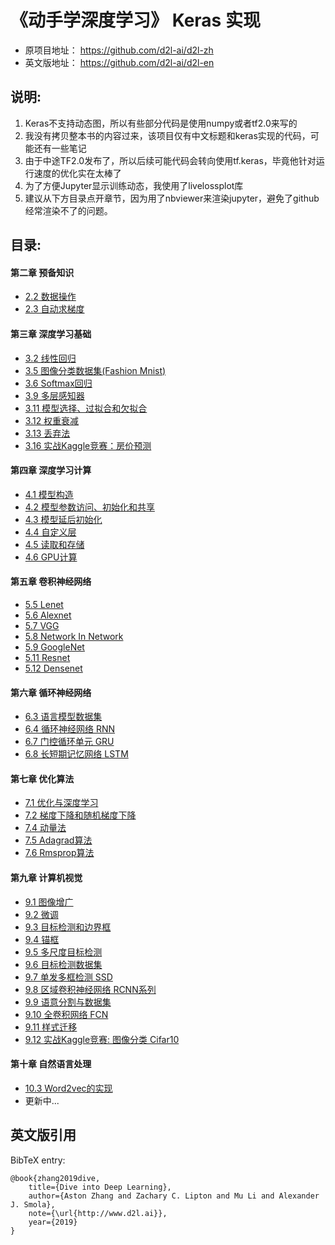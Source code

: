 # 《动手学深度学习》 Keras 实现

* 原项目地址： https://github.com/d2l-ai/d2l-zh
* 英文版地址： https://github.com/d2l-ai/d2l-en

## 说明:

1. Keras不支持动态图，所以有些部分代码是使用numpy或者tf2.0来写的
2. 我没有拷贝整本书的内容过来，该项目仅有中文标题和keras实现的代码，可能还有一些笔记
3. 由于中途TF2.0发布了，所以后续可能代码会转向使用tf.keras，毕竟他针对运行速度的优化实在太棒了
4. 为了方便Jupyter显示训练动态，我使用了livelossplot库
5. 建议从下方目录点开章节，因为用了nbviewer来渲染jupyter，避免了github经常渲染不了的问题。


## 目录:

#### 第二章 预备知识
* [2.2 数据操作](https://nbviewer.jupyter.org/github/Jerzha/d2l-keras/blob/master/chapter2/2.2_data_manipulation.ipynb)
* [2.3 自动求梯度](https://nbviewer.jupyter.org/github/Jerzha/d2l-keras/blob/master/chapter2/2.3_automatic_differentiation.ipynb)
#### 第三章 深度学习基础
* [3.2 线性回归](https://nbviewer.jupyter.org/github/Jerzha/d2l-keras/blob/master/chapter3/3.2_linear-regression.ipynb)
* [3.5 图像分类数据集(Fashion Mnist)](https://nbviewer.jupyter.org/github/Jerzha/d2l-keras/blob/master/chapter3/3.5_fashion-mnist.ipynb)
* [3.6 Softmax回归](https://nbviewer.jupyter.org/github/Jerzha/d2l-keras/blob/master/chapter3/3.6_softmax-regression.ipynb)
* [3.9 多层感知器](https://nbviewer.jupyter.org/github/Jerzha/d2l-keras/blob/master/chapter3/3.9_multilayer-perceptrons.ipynb)
* [3.11 模型选择、过拟合和欠拟合](https://nbviewer.jupyter.org/github/Jerzha/d2l-keras/blob/master/chapter3/3.11_underfitting_overfitting.ipynb)
* [3.12 权重衰减](https://nbviewer.jupyter.org/github/Jerzha/d2l-keras/blob/master/chapter3/3.12_weight_decay.ipynb)
* [3.13 丢弃法](https://nbviewer.jupyter.org/github/Jerzha/d2l-keras/blob/master/chapter3/3.13_dropout.ipynb)
* [3.16 实战Kaggle竞赛：房价预测](https://nbviewer.jupyter.org/github/Jerzha/d2l-keras/blob/master/chapter3/3.16_kaggle_house_prices.ipynb)
#### 第四章 深度学习计算
* [4.1 模型构造](https://nbviewer.jupyter.org/github/Jerzha/d2l-keras/blob/master/chapter4/4.1_layers_and_blocks.ipynb)
* [4.2 模型参数访问、初始化和共享](https://nbviewer.jupyter.org/github/Jerzha/d2l-keras/blob/master/chapter4/4.2_parameter_management.ipynb)
* [4.3 模型延后初始化](https://nbviewer.jupyter.org/github/Jerzha/d2l-keras/blob/master/chapter4/4.3_deferred_initialization.ipynb)
* [4.4 自定义层](https://nbviewer.jupyter.org/github/Jerzha/d2l-keras/blob/master/chapter4/4.4_custom_layers.ipynb)
* [4.5 读取和存储](https://nbviewer.jupyter.org/github/Jerzha/d2l-keras/blob/master/chapter4/4.5_file_io.ipynb)
* [4.6 GPU计算](https://nbviewer.jupyter.org/github/Jerzha/d2l-keras/blob/master/chapter4/4.6_gpus.ipynb)
#### 第五章 卷积神经网络
* [5.5 Lenet](https://nbviewer.jupyter.org/github/Jerzha/d2l-keras/blob/master/chapter5/5.5_lenet.ipynb)	
* [5.6 Alexnet](https://nbviewer.jupyter.org/github/Jerzha/d2l-keras/blob/master/chapter5/5.6_alexnet.ipynb)	
* [5.7 VGG](https://nbviewer.jupyter.org/github/Jerzha/d2l-keras/blob/master/chapter5/5.7_vgg.ipynb)	
* [5.8 Network In Network](https://nbviewer.jupyter.org/github/Jerzha/d2l-keras/blob/master/chapter5/5.8_network_in_network.ipynb)
* [5.9 GoogleNet](https://nbviewer.jupyter.org/github/Jerzha/d2l-keras/blob/master/chapter5/5.9_googlenet.ipynb)
* [5.11 Resnet](https://nbviewer.jupyter.org/github/Jerzha/d2l-keras/blob/master/chapter5/5.11_resnet.ipynb)	
* [5.12 Densenet](https://nbviewer.jupyter.org/github/Jerzha/d2l-keras/blob/master/chapter5/5.12_densenet.ipynb)
#### 第六章 循环神经网络
* [6.3 语言模型数据集](https://nbviewer.jupyter.org/github/Jerzha/d2l-keras/blob/master/chapter6/6.3_language_model_dataset.ipynb)
* [6.4 循环神经网络 RNN](https://nbviewer.jupyter.org/github/Jerzha/d2l-keras/blob/master/chapter6/6.4_rnn.ipynb)
* [6.7 门控循环单元 GRU](https://nbviewer.jupyter.org/github/Jerzha/d2l-keras/blob/master/chapter6/6.7_gru.ipynb)
* [6.8 长短期记忆网络 LSTM](https://nbviewer.jupyter.org/github/Jerzha/d2l-keras/blob/master/chapter6/6.8_lstm.ipynb)
#### 第七章 优化算法
* [7.1 优化与深度学习](https://nbviewer.jupyter.org/github/Jerzha/d2l-keras/blob/master/chapter7/7.1_optimization_and_deeplearning.ipynb)	
* [7.2 梯度下降和随机梯度下降](https://nbviewer.jupyter.org/github/Jerzha/d2l-keras/blob/master/chapter7/7.2_gradient_descent.ipynb)
* [7.4 动量法](https://nbviewer.jupyter.org/github/Jerzha/d2l-keras/blob/master/chapter7/7.4_momentum.ipynb)		
* [7.5 Adagrad算法](https://nbviewer.jupyter.org/github/Jerzha/d2l-keras/blob/master/chapter7/7.5_adagrad.ipynb)		
* [7.6 Rmsprop算法](https://nbviewer.jupyter.org/github/Jerzha/d2l-keras/blob/master/chapter7/7.6_rmsprop.ipynb)
#### 第九章 计算机视觉
* [9.1 图像增广](https://nbviewer.jupyter.org/github/Jerzha/d2l-keras/blob/master/chapter9/9.1_image_augmentation.ipynb)
* [9.2 微调](https://nbviewer.jupyter.org/github/Jerzha/d2l-keras/blob/master/chapter9/9.2_fine_tuning.ipynb)
* [9.3 目标检测和边界框](https://nbviewer.jupyter.org/github/Jerzha/d2l-keras/blob/master/chapter9/9.3_bounding_box.ipynb)
* [9.4 锚框](https://nbviewer.jupyter.org/github/Jerzha/d2l-keras/blob/master/chapter9/9.4_anchor_box.ipynb)
* [9.5 多尺度目标检测](https://nbviewer.jupyter.org/github/Jerzha/d2l-keras/blob/master/chapter9/9.5_multiscale_object_detection.ipynb)
* [9.6 目标检测数据集](https://nbviewer.jupyter.org/github/Jerzha/d2l-keras/blob/master/chapter9/9.6_object_detection_data_set.ipynb)
* [9.7 单发多框检测 SSD](https://nbviewer.jupyter.org/github/Jerzha/d2l-keras/blob/master/chapter9/9.7_ssd.ipynb)
* [9.8 区域卷积神经网络 RCNN系列](https://nbviewer.jupyter.org/github/Jerzha/d2l-keras/blob/master/chapter9/9.8_rcnn.ipynb)
* [9.9 语意分割与数据集](https://nbviewer.jupyter.org/github/Jerzha/d2l-keras/blob/master/chapter9/9.9_semantic_segmentation.ipynb)
* [9.10 全卷积网络 FCN](https://nbviewer.jupyter.org/github/Jerzha/d2l-keras/blob/master/chapter9/9.10_fully_convolutional_network.ipynb)
* [9.11 样式迁移](https://nbviewer.jupyter.org/github/Jerzha/d2l-keras/blob/master/chapter9/9.11_neural_style_transfer.ipynb)
* [9.12 实战Kaggle竞赛: 图像分类 Cifar10](https://nbviewer.jupyter.org/github/Jerzha/d2l-keras/blob/master/chapter9/9.12_kaggle_cifar10.ipynb)
#### 第十章 自然语言处理
* [10.3 Word2vec的实现](https://nbviewer.jupyter.org/github/Jerzha/d2l-keras/blob/master/chapter10/10.3_word2vec.ipynb)
* 更新中...

## 英文版引用
BibTeX entry:

```
@book{zhang2019dive,
    title={Dive into Deep Learning},
    author={Aston Zhang and Zachary C. Lipton and Mu Li and Alexander J. Smola},
    note={\url{http://www.d2l.ai}},
    year={2019}
}
```
